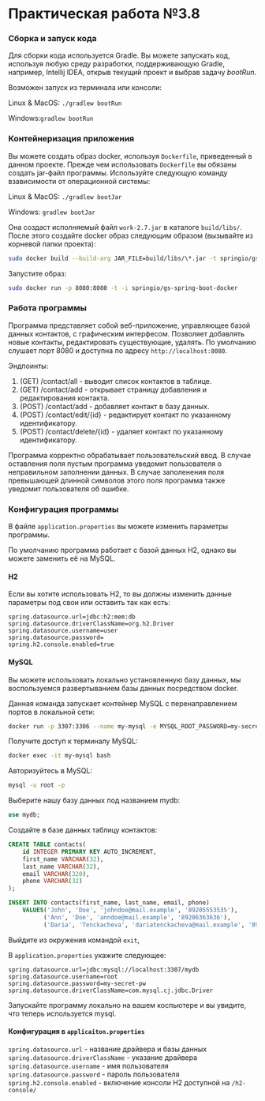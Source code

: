 # Практическая работа №3.8
### Сборка и запуск кода
Для сборки кода используется Gradle.
Вы можете запускать код, используя любую среду разработки,
поддерживающую Gradle, например, Intellij IDEA, открыв текущий проект и выбрав задачу *bootRun*.

Возможен запуск из терминала или консоли:

Linux & MacOS:
``
./gradlew bootRun
``

Windows:``
gradlew bootRun
``

### Контейнеризация приложения
Вы можете создать образ docker, используя ``Dockerfile``, приведенный в данном проекте.
Прежде чем использовать ``Dockerfile`` вы обязаны создать jar-файл программы.
Используйте следующую команду взависимости от операционной системы:

Linux & MacOS: ``./gradlew bootJar``

Windows: ``gradlew bootJar``

Она создаст исполняемый файл ``work-2.7.jar`` в каталоге ``build/libs/``.
После этого создайте docker образ следующим образом (вызывайте из корневой папки проекта):

```bash
sudo docker build --build-arg JAR_FILE=build/libs/\*.jar -t springio/gs-spring-boot-docker .
``` 

Запустите образ:
```bash
sudo docker run -p 8080:8080 -t -i springio/gs-spring-boot-docker 
```

### Работа программы
Программа представляет собой веб-приложение, управляющее базой данных контактов, с графическим интерфесом.
Позволяет добавлять новые контакты, редактировать существующие, удалять.
По умолчанию слушает порт 8080 и доступна по адресу ``http://localhost:8080``.

Эндпоинты:
1. (GET) /contact/all - выводит список контактов в таблице.
2. (GET) /contact/add - открывает страницу добавления и редактирования контакта.
3. (POST) /contact/add - добавляет контакт в базу данных.
4. (POST) /contact/edit/{id} - редактирует контакт по указанному идентификатору.
5. (POST) /contact/delete/{id} - удаляет контакт по указанному идентификатору.

Программа корректно обрабатывает пользовательский ввод.
В случае оставления поля пустым программа уведомит пользователя о неправильном заполнении данных.
В случае заполенения поля превышающей длинной символов этого поля программа также уведомит пользователя об ошибке.

### Конфигурация программы
В файле ```application.properties``` вы можете изменить параметры программы.

По умолчанию программа работает с базой данных H2, однако вы можете заменить её на MySQL.

#### H2
Если вы хотите использовать H2, то вы должны изменить данные параметры под свои или оставить так как есть:
```properties
spring.datasource.url=jdbc:h2:mem:db
spring.datasource.driverClassName=org.h2.Driver
spring.datasource.username=user
spring.datasource.password=
spring.h2.console.enabled=true
```

#### MySQL
Вы можете использовать локально установленную базу данных, мы воспользуемся развертыванием базы данных посредством docker.

Данная команда запускает контейнер MySQL c перенаправлением портов в локальной сети:
```bash
docker run -p 3307:3306 --name my-mysql -e MYSQL_ROOT_PASSWORD=my-secret-pw -e MYSQL_DATABASE=mydb -d mysql:latest
```

Получите доступ к терминалу MySQL:
```bash
docker exec -it my-mysql bash
```

Авторизуйтесь в MySQL:
```bash
mysql -u root -p
```

Выберите нашу базу данных под названием mydb:
```sql
use mydb;
```

Создайте в базе данных таблицу контактов:
```sql
CREATE TABLE contacts(
    id INTEGER PRIMARY KEY AUTO_INCREMENT,
    first_name VARCHAR(32),
    last_name VARCHAR(32),
    email VARCHAR(320),
    phone VARCHAR(32)
);

INSERT INTO contacts(first_name, last_name, email, phone)
    VALUES('John', 'Doe', 'johndoe@mail.example', '89205553535'),
          ('Ann', 'Doe', 'anndoe@mail.example', '89206363636'),
          ('Daria', 'Tenckacheva', 'dariatenckacheva@mail.example', '89512145467');
```

Выйдите из окружения командой ``exit``, 

В ``application.properties`` укажите следующее:
```properties
spring.datasource.url=jdbc:mysql://localhost:3307/mydb
spring.datasource.username=root
spring.datasource.password=my-secret-pw
spring.datasource.driverClassName=com.mysql.cj.jdbc.Driver
```

Запускайте программу локально на вашем коспьютере и вы увидите, что теперь используется mysql.

#### Конфигурация в ``applicaiton.properties``

``spring.datasource.url`` - название драйвера и базы данных
``spring.datasource.driverClassName`` - указание драйвера
``spring.datasource.username`` - имя пользователя
``spring.datasource.password`` - пароль пользователя
``spring.h2.console.enabled`` - включение консоли H2 доступной на ``/h2-console/``
